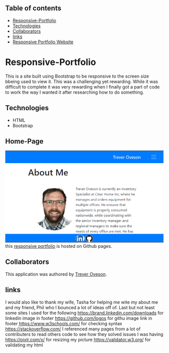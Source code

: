 ## Table of contents
* [Responsive-Portfolio](#Responsive-Portfolio)
* [Technologies](#Technologies)
* [Collaborators](#collaborators)
* [links](#links)
* [Responsive Portfolio Website](https://toveson.github.io/portfolio/)


# Responsive-Portfolio

This is a site built using Bootstrap to be responsive to the screen size bbeing used to view it. This was a challenging yet rewarding. While it was difficult to complete it was very rewarding when I finally got a part of code to work the way I wanted it after researching how to do something. 

## Technologies
* HTML
* Bootstrap


## Home-Page
![About me page](images/aboutMePage.PNG)
this [responsive portfolio](https://toveson.github.io/portfolio/) is hosted on Github pages.

## Collaborators
This application was authored by [Trever Oveson](https://github.com/toveson).

## links
I would also like to thank my wife, Tasha for helping me wite my about me and my friend, Phil who I bounced a lot of ideas off of.
Last but not least some sites I used for the following
https://brand.linkedin.com/downloads for linkedin image in footer
https://github.com/logos for githu image link in footer
https://www.w3schools.com/ for checking syntax
https://stackoverflow.com/ I referenced many pages from a lot of contributers to read others code to see how they solved issues I was having
https://pixlr.com/x/ for resizing my picture
https://validator.w3.org/ for validating my html
